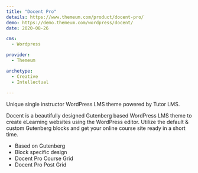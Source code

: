 ```yaml
---
title: "Docent Pro"
details: https://www.themeum.com/product/docent-pro/
demo: https://demo.themeum.com/wordpress/docent/
date: 2020-08-26

cms: 
  - Wordpress

provider: 
  - Themeum

archetype:
  - Creative
  - Intellectual
  
---
```


Unique single instructor WordPress LMS theme powered by Tutor LMS.

Docent is a beautifully designed Gutenberg based WordPress LMS theme to create eLearning websites using the WordPress editor. Utilize the default & custom Gutenberg blocks and get your online course site ready in a short time.

- Based on Gutenberg
- Block specific design
- Docent Pro Course Grid
- Docent Pro Post Grid